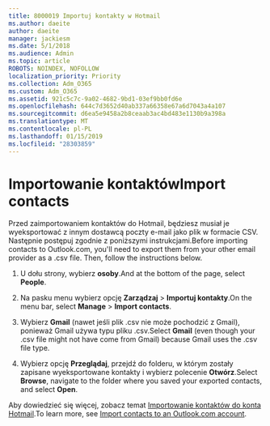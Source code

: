 ```yaml
---
title: 8000019 Importuj kontakty w Hotmail
ms.author: daeite
author: daeite
manager: jackiesm
ms.date: 5/1/2018
ms.audience: Admin
ms.topic: article
ROBOTS: NOINDEX, NOFOLLOW
localization_priority: Priority
ms.collection: Adm_O365
ms.custom: Adm_O365
ms.assetid: 921c5c7c-9a02-4682-9bd1-03ef9bb0fd6e
ms.openlocfilehash: 644c7d3652d40ab337a66358e67a6d7043a4a107
ms.sourcegitcommit: d6ea5e9458a2b8ceaab3ac4bd483e1130b9a398a
ms.translationtype: MT
ms.contentlocale: pl-PL
ms.lasthandoff: 01/15/2019
ms.locfileid: "28303859"
---
```

# <a name="import-contacts"></a><span data-ttu-id="571e9-102">Importowanie kontaktów</span><span class="sxs-lookup"><span data-stu-id="571e9-102">Import contacts</span></span>

<span data-ttu-id="571e9-p101">Przed zaimportowaniem kontaktów do Hotmail, będziesz musiał je wyeksportować z innym dostawcą poczty e-mail jako plik w formacie CSV. Następnie postępuj zgodnie z poniższymi instrukcjami.</span><span class="sxs-lookup"><span data-stu-id="571e9-p101">Before importing contacts to Outlook.com, you'll need to export them from your other email provider as a .csv file. Then, follow the instructions below.</span></span>
  
1. <span data-ttu-id="571e9-105">U dołu strony, wybierz **osoby**.</span><span class="sxs-lookup"><span data-stu-id="571e9-105">And at the bottom of the page, select **People**.</span></span> 
    
2. <span data-ttu-id="571e9-106">Na pasku menu wybierz opcję **Zarządzaj** \> **Importuj kontakty**.</span><span class="sxs-lookup"><span data-stu-id="571e9-106">On the menu bar, select **Manage** \> **Import contacts**.</span></span> 
    
3. <span data-ttu-id="571e9-107">Wybierz **Gmail** (nawet jeśli plik .csv nie może pochodzić z Gmail), ponieważ Gmail używa typu pliku .csv.</span><span class="sxs-lookup"><span data-stu-id="571e9-107">Select **Gmail** (even though your .csv file might not have come from Gmail) because Gmail uses the .csv file type.</span></span> 
    
4. <span data-ttu-id="571e9-108">Wybierz opcję **Przeglądaj**, przejdź do folderu, w którym zostały zapisane wyeksportowane kontakty i wybierz polecenie **Otwórz**.</span><span class="sxs-lookup"><span data-stu-id="571e9-108">Select **Browse**, navigate to the folder where you saved your exported contacts, and select **Open**.</span></span> 
    
<span data-ttu-id="571e9-109">Aby dowiedzieć się więcej, zobacz temat [Importowanie kontaktów do konta Hotmail](https://go.microsoft.com/fwlink/p/?linkid=873136).</span><span class="sxs-lookup"><span data-stu-id="571e9-109">To learn more, see [Import contacts to an Outlook.com account](https://go.microsoft.com/fwlink/p/?linkid=873136).</span></span>
  

